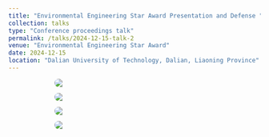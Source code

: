 ```yaml
---
title: "Environmental Engineering Star Award Presentation and Defense "
collection: talks
type: "Conference proceedings talk"
permalink: /talks/2024-12-15-talk-2
venue: "Environmental Engineering Star Award"
date: 2024-12-15
location: "Dalian University of Technology, Dalian, Liaoning Province"
---
```

<div style="display:flex; justify-content:center; gap:12px; flex-wrap:wrap;">
    <img src="{{ '/images/star1.png' | relative_url }}" style="flex:0 1 320px; max-width:320px; height:auto; border-radius:8px;">
    <img src="{{ '/images/star2.png' | relative_url }}" style="flex:0 1 320px; max-width:320px; height:auto; border-radius:8px;">
    <img src="{{ '/images/star3.png' | relative_url }}" style="flex:0 1 320px; max-width:320px; height:auto; border-radius:8px;">
    <img src="{{ '/images/star4.png' | relative_url }}" style="flex:0 1 320px; max-width:320px; height:auto; border-radius:8px;">
</div>
